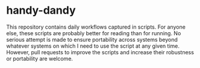 handy-dandy
===========
This repository contains daily workflows captured in scripts. For anyone else, these scripts are probably better for reading than for running.  No serious attempt is made to ensure portability across systems beyond whatever systems on which I need to use the script at any given time.  However, pull requests to improve the scripts and increase their robustness or portability are welcome.
